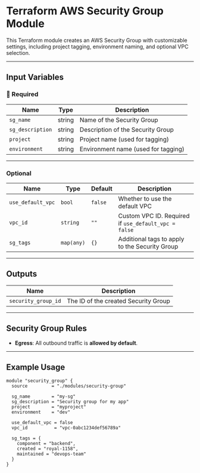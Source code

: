 # Terraform AWS Security Group Module

This Terraform module creates an AWS Security Group with customizable settings, including project tagging, environment naming, and optional VPC selection.

---

## Input Variables

### 🔹 Required

| Name            | Type   | Description                          |
|-----------------|--------|--------------------------------------|
| `sg_name`       | string | Name of the Security Group           |
| `sg_description`| string | Description of the Security Group    |
| `project`       | string | Project name (used for tagging)      |
| `environment`   | string | Environment name (used for tagging)  |

---

### Optional

| Name               | Type        | Default | Description                                           |
|--------------------|-------------|---------|-------------------------------------------------------|
| `use_default_vpc`  | `bool`      | `false` | Whether to use the default VPC                        |
| `vpc_id`           | `string`    | `""`    | Custom VPC ID. Required if `use_default_vpc = false`  |
| `sg_tags`          | `map(any)`  | `{}`    | Additional tags to apply to the Security Group        |

---

## Outputs

| Name            | Description                  |
|-----------------|------------------------------|
| `security_group_id` | The ID of the created Security Group |

---

##  Security Group Rules

- **Egress**: All outbound traffic is **allowed by default**.

---

##  Example Usage

```hcl
module "security_group" {
  source         = "./modules/security-group"

  sg_name        = "my-sg"
  sg_description = "Security group for my app"
  project        = "myproject"
  environment    = "dev"

  use_default_vpc = false
  vpc_id          = "vpc-0abc1234def56789a"

  sg_tags = {
    component = "backend",
    created = "royal-1158",
    maintained = "devops-team"
  }
}
